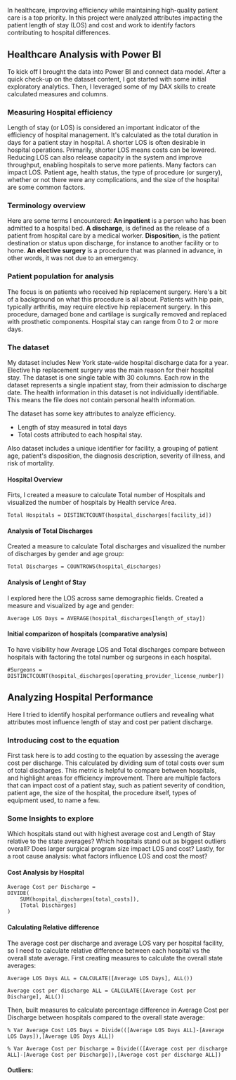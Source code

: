 In healthcare, improving efficiency while maintaining high-quality patient care is a top priority.
In this project were analyzed attributes impacting the patient length of stay (LOS) and cost and work to identify factors contributing to hospital differences. 

## Healthcare Analysis with Power BI
To kick off I brought the data into Power BI and connect data model. 
After a quick check-up on the dataset content, I got started with some initial exploratory analytics. 
Then, I leveraged some of my DAX skills to create calculated measures and columns.

### Measuring Hospital efficiency

Length of stay (or LOS) is considered an important indicator of the efficiency of hospital management. It's calculated as the total duration in days for a patient stay in hospital. A shorter LOS is often desirable in hospital operations. Primarily, shorter LOS means costs can be lowered. Reducing LOS can also release capacity in the system and improve throughput, enabling hospitals to serve more patients. Many factors can impact LOS. Patient age, health status, the type of procedure (or surgery), whether or not there were any complications, and the size of the hospital are some common factors.

### Terminology overview

Here are some terms I encountered: 
<b>An inpatient</b> is a person who has been admitted to a hospital bed.
<b>A discharge</b>, is defined as the release of a patient from hospital care by a medical worker. 
<b>Disposition</b>, is the patient destination or status upon discharge, for instance to another facility or to home. 
<b>An elective surgery</b> is a procedure that was planned in advance, in other words, it was not due to an emergency.
### Patient population for analysis

The focus is on patients who received hip replacement surgery. Here's a bit of a background on what this procedure is all about. Patients with hip pain, typically arthritis, may require elective hip replacement surgery. In this procedure, damaged bone and cartilage is surgically removed and replaced with prosthetic components. Hospital stay can range from 0 to 2 or more days.
###  The dataset

My dataset includes New York state-wide hospital discharge data for a year. Elective hip replacement surgery was the main reason for their hospital stay. The dataset is one single table with 30 columns. Each row in the dataset represents a single inpatient stay, from their admission to discharge date. The health information in this dataset is not individually identifiable. This means the file does not contain personal health information.

<!-- ### Dataset outcome attributes -->

The dataset has some key attributes to analyze efficiency. 
 - Length of stay measured in total days 
 - Total costs attributed to each hospital stay.

<!-- ### Dataset explanatory attributes -->

Also dataset includes a unique identifier for facility, a grouping of patient age, patient's disposition, the diagnosis description, severity of illness, and risk of mortality.

#### Hospital Overview
Firts, I created a measure to calculate Total number of Hospitals and visualized the number of hospitals by Health service Area.
```
Total Hospitals = DISTINCTCOUNT(hospital_discharges[facility_id])
```

#### Analysis of Total Discharges

Created a measure to calculate Total discharges and visualized the number of discharges by gender and age group:
```
Total Discharges = COUNTROWS(hospital_discharges)
```

#### Analysis of Lenght of Stay
I explored here the LOS across same demographic fields.
Created a measure and visualized by age and gender:
```
Average LOS Days = AVERAGE(hospital_discharges[length_of_stay])
```

#### Initial comparizon of hospitals (comparative analysis)
To have visibility how Average LOS and Total discharges compare between hospitals with factoring the total number og surgeons in each hospital.
```
#Surgeons = DISTINCTCOUNT(hospital_discharges[operating_provider_license_number])
```

## Analyzing Hospital Performance

Here I tried to identify hospital performance outliers and revealing what attributes most influence length of stay and cost per patient discharge.

### Introducing cost to the equation
First task here is to add costing to the equation by assessing the average cost per discharge. This calculated by dividing sum of total costs over sum of total discharges. This metric is helpful  to compare between hospitals, and highlight areas for efficiency improvement. There are multiple factors that can impact cost of a patient stay, such as patient severity of condition, patient age, the size of the hospital, the procedure itself, types of equipment used, to name a few.

### Some Insights to explore

Which hospitals stand out with highest average cost and Length of Stay relative to the state averages? 
Which hospitals stand out as biggest outliers overall? Does larger surgical program size impact LOS and cost?
Lastly, for a root cause analysis: what factors influence LOS and cost the most?

#### Cost Analysis by Hospital
```
Average Cost per Discharge = 
DIVIDE(
    SUM(hospital_discharges[total_costs]),
    [Total Discharges]
)
```

#### Calculating Relative difference

The average cost per discharge and average LOS vary per hospital facility,  so I need to calculate relative difference between each hospital vs the overall state average.
First creating measures to calculate the overall state averages:


```
Average LOS Days ALL = CALCULATE([Average LOS Days], ALL())
```

```
Average cost per discharge ALL = CALCULATE([Average Cost per Discharge], ALL())
```

Then, built measures to calculate percentage difference in Average Cost per Discharge between hospitals compared to the overall state average:
```
% Var Average Cost LOS Days = Divide(([Average LOS Days ALL]-[Average LOS Days]),[Average LOS Days ALL])
```
```
% Var Average Cost per Discharge = Divide(([Average cost per discharge ALL]-[Average Cost per Discharge]),[Average cost per discharge ALL])
```
#### Outliers:


<!-- ## Creating a dynamic dashboard
In this final chapter, you’ll focus on building your final dashboard into a cohesive and interactive report. You’ll incorporate the HealthStat branding for an appealing display, optimize user-friendly navigation features, and close off by adding a dynamic title. -->
